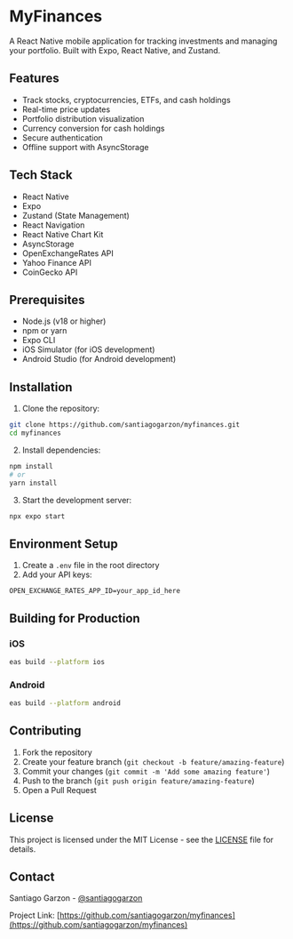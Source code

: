 # MyFinances

A React Native mobile application for tracking investments and managing your portfolio. Built with Expo, React Native, and Zustand.

## Features

- Track stocks, cryptocurrencies, ETFs, and cash holdings
- Real-time price updates
- Portfolio distribution visualization
- Currency conversion for cash holdings
- Secure authentication
- Offline support with AsyncStorage

## Tech Stack

- React Native
- Expo
- Zustand (State Management)
- React Navigation
- React Native Chart Kit
- AsyncStorage
- OpenExchangeRates API
- Yahoo Finance API
- CoinGecko API

## Prerequisites

- Node.js (v18 or higher)
- npm or yarn
- Expo CLI
- iOS Simulator (for iOS development)
- Android Studio (for Android development)

## Installation

1. Clone the repository:

```bash
git clone https://github.com/santiagogarzon/myfinances.git
cd myfinances
```

2. Install dependencies:

```bash
npm install
# or
yarn install
```

3. Start the development server:

```bash
npx expo start
```

## Environment Setup

1. Create a `.env` file in the root directory
2. Add your API keys:

```
OPEN_EXCHANGE_RATES_APP_ID=your_app_id_here
```

## Building for Production

### iOS

```bash
eas build --platform ios
```

### Android

```bash
eas build --platform android
```

## Contributing

1. Fork the repository
2. Create your feature branch (`git checkout -b feature/amazing-feature`)
3. Commit your changes (`git commit -m 'Add some amazing feature'`)
4. Push to the branch (`git push origin feature/amazing-feature`)
5. Open a Pull Request

## License

This project is licensed under the MIT License - see the [LICENSE](LICENSE) file for details.

## Contact

Santiago Garzon - [@santiagogarzon](https://github.com/santiagogarzon)

Project Link: [https://github.com/santiagogarzon/myfinances](https://github.com/santiagogarzon/myfinances)
